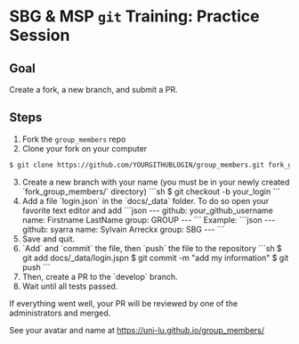 # SBG & MSP `git` Training: Practice Session

## Goal
Create a fork, a new branch, and submit a PR.

## Steps

1. Fork the `group_members` repo
2. Clone your fork on your computer
```sh
$ git clone https://github.com/YOURGITHUBLOGIN/group_members.git fork_group_members
```
<ol start="3"><li>
Create a new branch with your name (you must be in your newly created `fork_group_members/` directory)
```sh
$ git checkout -b your_login
```
</li><li>
Add a file `login.json` in the `docs/_data` folder. To do so open your favorite text editor and add
```json
---
github: your_github_username
name: Firstname LastName
group: GROUP
---
```
Example:
```json
---
github: syarra
name: Sylvain Arreckx
group: SBG
---
```
</li><li>
Save and quit.
</li><li>
`Add` and `commit` the file, then `push` the file to the repository
```sh
$ git add docs/_data/login.jspn
$ git commit -m "add my information"
$ git push
```
</li><li>
Then, create a PR to the `develop` branch.
</li><li>
Wait until all tests passed.
</li></ol>

If everything went well, your PR will be reviewed by one of the administrators and merged.

See your avatar and name at https://uni-lu.github.io/group_members/
